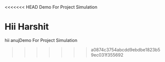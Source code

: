 <<<<<<< HEAD
Demo For Project Simulation

Hii Harshit 
=======
hii anujDemo For Project Simulation
>>>>>>> a0874c3754abcdd9ebdbe1823b59ec031f355692
